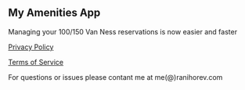 ## My Amenities App

Managing your 100/150 Van Ness reservations is now easier and faster

[Privacy Policy](./privacy-policy.md)

[Terms of Service](./terms-of-service.md)

For questions or issues please contant me at me(@)ranihorev.com
